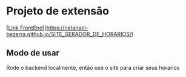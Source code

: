 # Projeto de extensão
[[Link FrontEnd](https://natanael-bezerra.github.io/SITE_GERADOR_DE_HOR%C3%81RIOS/)](https://natanael-bezerra.github.io/SITE_GERADOR_DE_HORARIOS/)

## Modo de usar
Rode o backend localmente, então use o site para criar seus horarios
